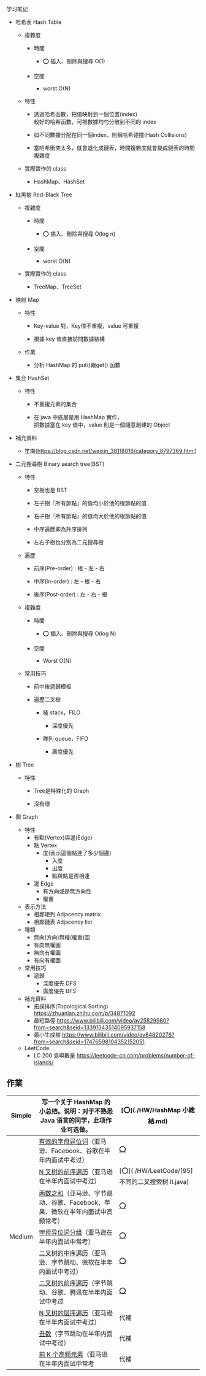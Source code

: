 学习笔记

- 哈希表 Hash Table

  - 複雜度

    - 時間

      - ⭕ 插入、刪除與搜尋 O(1)

    - 空間

      - worst O(N)

  - 特性

    - 透過哈希函數，把值映射到一個位置(index)  
      較好的哈希函數，可把數據均勻分散到不同的 index

    - 如不同數據分配在同一個index，則稱哈希碰撞(Hash Collisions) 

    - 當哈希衝突太多，就會退化成鏈表，時間複雜度就會變成鏈表的時間複雜度

  - 實際實作的 class

    - HashMap、HashSet

- 紅黑樹 Red-Black Tree

  - 複雜度

    - 時間

      - ⭕ 插入、刪除與搜尋 O(log n)

    - 空間

      - worst O(N)

  - 實際實作的 class

    - TreeMap、TreeSet

- 映射 Map

  - 特性

    - Key-value 對，Key值不重複，value 可重複

    - 根據 key 值直接訪問數據結構

  - 作業

    - 分析 HashMap 的 put()跟get() 函數

- 集合 HashSet

  - 特性

    - 不重複元素的集合

    - 在 java 中底層是用 HashMap 實作，  
      把數據塞在 key 值中，value 則是一個隨意創建的 Object

- 補充資料

  - 笙南(https://blog.csdn.net/weixin_38118016/category_8797369.html)



- 二元搜尋樹 Binary search tree(BST)

  - 特性

    - 空樹也是 BST

    - 左子樹『所有節點』的值均小於他的根節點的值

    - 右子樹『所有節點』的值均大於他的根節點的值

    - 中序遍歷即為升序排列

    - 左右子樹也分別為二元搜尋樹

  - 遍歷

    - 前序(Pre-order) : 根 - 左 - 右

    - 中序(In-order) : 左 - 根 - 右

    - 後序(Post-order) : 左 - 右 - 根

  - 複雜度

    - 時間

      - ⭕ 插入、刪除與搜尋 O(log N)

    - 空間

      - Worst O(N)

  - 常用技巧

    - 前中後遞歸模板

    - 遍歷二叉樹

      - 棧 stack，FILO

        - 深度優先

      - 隊列 queue，FIFO

        - 廣度優先

- 樹 Tree

  - 特性

    - Tree是特殊化的 Graph

    - 沒有環
- 圖 Graph
  - 特性
    - 有點(Vertex)與邊(Edge)
    - 點 Vertex 
      - 度(表示這個點連了多少個邊)
        - 入度
        - 出度
        - 點與點是否相連
    - 邊 Edge
      - 有方向或是無方向性
      - 權重
  - 表示方法
    - 相鄰矩列 Adjacency matrix
    - 相鄰鏈表 Adjacency list
  - 種類
    - 無向(方向)無權(權重)圖
    - 有向無權圖
    - 無向有權圖
    - 有向有權圖
  - 常用技巧
    - 遞歸
      - 深度優先 DFS
      - 廣度優先 BFS
  - 補充資料
    - 拓撲排序(Topological Sorting) https://zhuanlan.zhihu.com/p/34871092
    - 最短路徑 https://www.bilibili.com/video/av25829980?from=search&seid=13391343514095937158
    - 最小生成樹 https://www.bilibili.com/video/av84820276?from=search&seid=17476598104352152051
  - LeetCode
    - LC 200 島嶼數量 https://leetcode-cn.com/problems/number-of-islands/



## 作業

| Simple | 写一个关于 HashMap 的小总结。说明：对于不熟悉 Java 语言的同学，此项作业可选做。 | [⭕](./HW/HashMap 小總結.md)                     |
| ------ | ------------------------------------------------------------ | ----------------------------------------------- |
|        | [有效的字母异位词](https://leetcode-cn.com/problems/valid-anagram/description/)（亚马逊、Facebook、谷歌在半年内面试中考过） | [⭕](./HW/LeetCode/[242]有效的字母异位词.java)   |
|        | [N 叉树的前序遍历](https://leetcode-cn.com/problems/n-ary-tree-preorder-traversal/description/)（亚马逊在半年内面试中考过） | [⭕](./HW/LeetCode/[95]不同的二叉搜索树 II.java) |
|        | [两数之和](https://leetcode-cn.com/problems/two-sum/)（亚马逊、字节跳动、谷歌、Facebook、苹果、微软在半年内面试中高频常考） | [⭕](./HW/LeetCode/[1]两数之和.java)             |
| Medium | [字母异位词分组](https://leetcode-cn.com/problems/group-anagrams/)（亚马逊在半年内面试中常考） | [⭕](./HW/LeetCode/[49]字母异位词分组.java)      |
|        | [二叉树的中序遍历](https://leetcode-cn.com/problems/binary-tree-inorder-traversal/)（亚马逊、字节跳动、微软在半年内面试中考过） | [⭕](./HW/LeetCode/[94]二叉树的中序遍历.java)    |
|        | [二叉树的前序遍历](https://leetcode-cn.com/problems/binary-tree-preorder-traversal/)（字节跳动、谷歌、腾讯在半年内面试中考过 | [⭕](./HW/LeetCode/[144]二叉树的前序遍历.java)   |
|        | [N 叉树的层序遍历](https://leetcode-cn.com/problems/n-ary-tree-level-order-traversal/)（亚马逊在半年内面试中考过） | 代補                                            |
|        | [丑数](https://leetcode-cn.com/problems/chou-shu-lcof/)（字节跳动在半年内面试中考过） | 代補                                            |
|        | [前 K 个高频元素](https://leetcode-cn.com/problems/top-k-frequent-elements/)（亚马逊在半年内面试中常考 | 代補                                            |